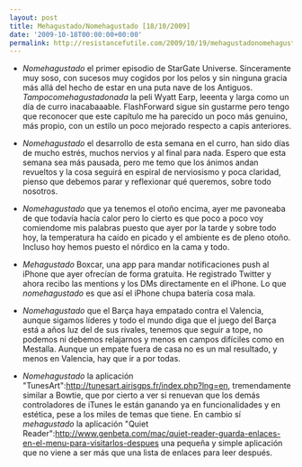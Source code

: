 ```yaml
---
layout: post
title: Mehagustado/Nomehagustado [18/10/2009]
date: '2009-10-18T00:00:00+00:00'
permalink: http://resistancefutile.com/2009/10/19/mehagustadonomehagustado-18102009/
---
```

- *Nomehagustado* el primer episodio de StarGate Universe. Sinceramente muy soso, con sucesos muy cogidos por los pelos y sin ninguna gracia más allá del hecho de estar en una puta nave de los Antiguos. *Tampocomehagustadonada* la peli Wyatt Earp, leeenta y larga como un día de curro inacabaaable. FlashForward sigue sin gustarme pero tengo que reconocer que este capítulo me ha parecido un poco más genuino, más propio, con un estilo un poco mejorado respecto a capis anteriores.

- *Nomehagustado* el desarrollo de esta semana en el curro, han sido días de mucho estrés, muchos nervios y al final para nada. Espero que esta semana sea más pausada, pero me temo que los ánimos andan revueltos y la cosa seguirá en espiral de nerviosismo y poca claridad, pienso que debemos parar y reflexionar qué queremos, sobre todo nosotros.

- *Nomehagustado* que ya tenemos el otoño encima, ayer me pavoneaba de que todavía hacía calor pero lo cierto es que poco a poco voy comiendome mis palabras puesto que ayer por la tarde y sobre todo hoy, la temperatura ha caído en picado y el ambiente es de pleno otoño. Incluso hoy hemos puesto el nórdico en la cama y todo.

- *Mehagustado* Boxcar, una app para mandar notificaciones push al iPhone que ayer ofrecían de forma gratuita. He registrado Twitter y ahora recibo las mentions y los DMs directamente en el iPhone. Lo que *nomehagustado* es que así el iPhone chupa batería cosa mala.

- *Nomehagustado* que el Barça haya empatado contra el Valencia, aunque sigamos líderes y todo el mundo diga que el juego del Barça está a años luz del de sus rivales, tenemos que seguir a tope, no podemos ni debemos relajarnos y menos en campos difíciles como en Mestalla. Aunque un empate fuera de casa no es un mal resultado, y menos en Valencia, hay que ir a por todas.

- *Nomehagustado* la aplicación "TunesArt":http://tunesart.airisgps.fr/index.php?lng=en, tremendamente similar a Bowtie, que por cierto a ver si renuevan que los demás controladores de iTunes le están ganando ya en funcionalidades y en estética, pese a los miles de temas que tiene. En cambio sí *mehagustado* la aplicación "Quiet Reader":http://www.genbeta.com/mac/quiet-reader-guarda-enlaces-en-el-menu-para-visitarlos-despues una pequeña y simple aplicación que no viene a ser más que una lista de enlaces para leer después.
